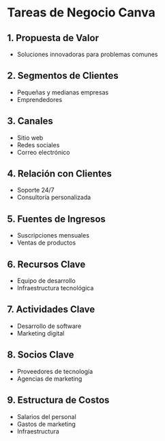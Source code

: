 # Tareas de Negocio Canva

## 1. Propuesta de Valor
- Soluciones innovadoras para problemas comunes

## 2. Segmentos de Clientes
- Pequeñas y medianas empresas
- Emprendedores

## 3. Canales
- Sitio web
- Redes sociales
- Correo electrónico

## 4. Relación con Clientes
- Soporte 24/7
- Consultoría personalizada

## 5. Fuentes de Ingresos
- Suscripciones mensuales
- Ventas de productos

## 6. Recursos Clave
- Equipo de desarrollo
- Infraestructura tecnológica

## 7. Actividades Clave
- Desarrollo de software
- Marketing digital

## 8. Socios Clave
- Proveedores de tecnología
- Agencias de marketing

## 9. Estructura de Costos
- Salarios del personal
- Gastos de marketing
- Infraestructura

